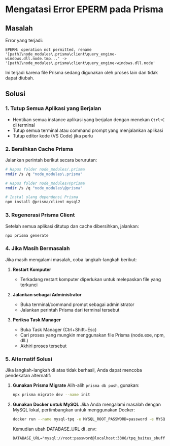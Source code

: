 # Mengatasi Error EPERM pada Prisma

## Masalah
Error yang terjadi:
```
EPERM: operation not permitted, rename '[path]\node_modules\.prisma\client\query_engine-windows.dll.node.tmp...' -> '[path]\node_modules\.prisma\client\query_engine-windows.dll.node'
```

Ini terjadi karena file Prisma sedang digunakan oleh proses lain dan tidak dapat diubah.

## Solusi

### 1. Tutup Semua Aplikasi yang Berjalan
- Hentikan semua instance aplikasi yang berjalan dengan menekan `Ctrl+C` di terminal
- Tutup semua terminal atau command prompt yang menjalankan aplikasi
- Tutup editor kode (VS Code) jika perlu

### 2. Bersihkan Cache Prisma
Jalankan perintah berikut secara berurutan:

```bash
# Hapus folder node_modules/.prisma
rmdir /s /q "node_modules\.prisma"

# Hapus folder node_modules/@prisma
rmdir /s /q "node_modules\@prisma"

# Instal ulang dependensi Prisma
npm install @prisma/client mysql2
```

### 3. Regenerasi Prisma Client
Setelah semua aplikasi ditutup dan cache dibersihkan, jalankan:

```bash
npx prisma generate
```

### 4. Jika Masih Bermasalah
Jika masih mengalami masalah, coba langkah-langkah berikut:

1. **Restart Komputer**
   - Terkadang restart komputer diperlukan untuk melepaskan file yang terkunci

2. **Jalankan sebagai Administrator**
   - Buka terminal/command prompt sebagai administrator
   - Jalankan perintah Prisma dari terminal tersebut

3. **Periksa Task Manager**
   - Buka Task Manager (Ctrl+Shift+Esc)
   - Cari proses yang mungkin menggunakan file Prisma (node.exe, npm, dll.)
   - Akhiri proses tersebut

### 5. Alternatif Solusi
Jika langkah-langkah di atas tidak berhasil, Anda dapat mencoba pendekatan alternatif:

1. **Gunakan Prisma Migrate**
   Alih-alih `prisma db push`, gunakan:
   ```bash
   npx prisma migrate dev --name init
   ```

2. **Gunakan Docker untuk MySQL**
   Jika Anda mengalami masalah dengan MySQL lokal, pertimbangkan untuk menggunakan Docker:
   ```bash
   docker run --name mysql-tpq -e MYSQL_ROOT_PASSWORD=password -e MYSQL_DATABASE=tpq_baitus_shuffah -p 3306:3306 -d mysql:8
   ```
   Kemudian ubah DATABASE_URL di .env:
   ```
   DATABASE_URL="mysql://root:password@localhost:3306/tpq_baitus_shuffah"
   ```